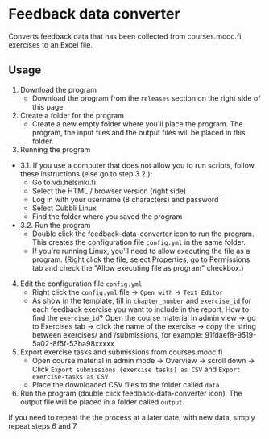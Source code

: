 # Feedback data converter

Converts feedback data that has been collected from courses.mooc.fi exercises to an Excel file.

## Usage

1. Download the program
   - Download the program from the `releases` section on the right side of this page.
2. Create a folder for the program
   - Create a new empty folder where you'll place the program. The program, the input files and the output files will be placed in this folder.
3. Running the program
  - 3.1. If you use a computer that does not allow you to run scripts, follow these instructions (else go to step 3.2.):
     - Go to vdi.helsinki.fi
     - Select the HTML / browser version (right side)
     - Log in with your username (8 characters) and password
     - Select Cubbli Linux
     - Find the folder where you saved the program
  - 3.2. Run the program
    - Double click the feedback-data-converter icon to run the program. This creates the configuration file `config.yml` in the same folder.
     - If you're running Linux, you'll need to allow executing the file as a program. (Right click the file, select Properties, go to Permissions tab and check the "Allow executing file as program" checkbox.)
4. Edit the configuration file `config.yml`
   - Right click the `config.yml` file -> `Open with` -> `Text Editor`
   - As show in the template, fill in `chapter_number` and `exercise_id` for each feedback exercise you want to include in the report. How to find the `exercise_id`? Open the course material in admin view → go to Exercises tab → click the name of the exercise → copy the string between exercises/ and /submissions, for example: 91fdaef8-9519-5a02-8f5f-53ba98xxxxx
6. Export exercise tasks and submissions from courses.mooc.fi
   - Open course material in admin mode -> Overview -> scroll down -> Click `Export submissions (exercise tasks) as CSV` and `Export exercise-tasks as CSV`
   - Place the downloaded CSV files to the folder called `data`.
7. Run the program (double click feedback-data-converter icon). The output file will be placed in a folder called `output`.

If you need to repeat the the process at a later date, with new data, simply repeat steps 6 and 7.

